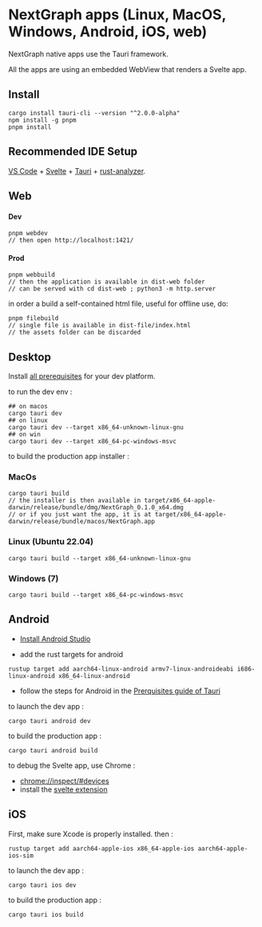 # NextGraph apps (Linux, MacOS, Windows, Android, iOS, web)

NextGraph native apps use the Tauri framework.

All the apps are using an embedded WebView that renders a Svelte app.

## Install

```
cargo install tauri-cli --version "^2.0.0-alpha"
npm install -g pnpm
pnpm install
```

## Recommended IDE Setup

[VS Code](https://code.visualstudio.com/) + [Svelte](https://marketplace.visualstudio.com/items?itemName=svelte.svelte-vscode) + [Tauri](https://marketplace.visualstudio.com/items?itemName=tauri-apps.tauri-vscode) + [rust-analyzer](https://marketplace.visualstudio.com/items?itemName=rust-lang.rust-analyzer).

## Web

#### Dev

```
pnpm webdev
// then open http://localhost:1421/
```

#### Prod

```
pnpm webbuild
// then the application is available in dist-web folder
// can be served with cd dist-web ; python3 -m http.server
```

in order a build a self-contained html file, useful for offline use, do:

```
pnpm filebuild
// single file is available in dist-file/index.html
// the assets folder can be discarded

```

## Desktop

Install [all prerequisites](https://next--tauri.netlify.app/next/guides/getting-started/prerequisites/) for your dev platform.

to run the dev env :

```
## on macos
cargo tauri dev
## on linux
cargo tauri dev --target x86_64-unknown-linux-gnu
## on win
cargo tauri dev --target x86_64-pc-windows-msvc
```

to build the production app installer :

### MacOs

```
cargo tauri build
// the installer is then available in target/x86_64-apple-darwin/release/bundle/dmg/NextGraph_0.1.0_x64.dmg
// or if you just want the app, it is at target/x86_64-apple-darwin/release/bundle/macos/NextGraph.app
```

### Linux (Ubuntu 22.04)

```
cargo tauri build --target x86_64-unknown-linux-gnu
```

### Windows (7)

```
cargo tauri build --target x86_64-pc-windows-msvc
```

## Android

- [Install Android Studio](https://developer.android.com/studio)

- add the rust targets for android

```
rustup target add aarch64-linux-android armv7-linux-androideabi i686-linux-android x86_64-linux-android
```

- follow the steps for Android in the [Prerquisites guide of Tauri](https://next--tauri.netlify.app/next/guides/getting-started/prerequisites/)

to launch the dev app :

```
cargo tauri android dev
```

to build the production app :

```
cargo tauri android build
```

to debug the Svelte app, use Chrome :

- [chrome://inspect/#devices](chrome://inspect/#devices)
- install the [svelte extension](https://chrome.google.com/webstore/detail/svelte-devtools/ckolcbmkjpjmangdbmnkpjigpkddpogn)

## iOS

First, make sure Xcode is properly installed. then :

```
rustup target add aarch64-apple-ios x86_64-apple-ios aarch64-apple-ios-sim
```

to launch the dev app :

```
cargo tauri ios dev
```

to build the production app :

```
cargo tauri ios build

```
